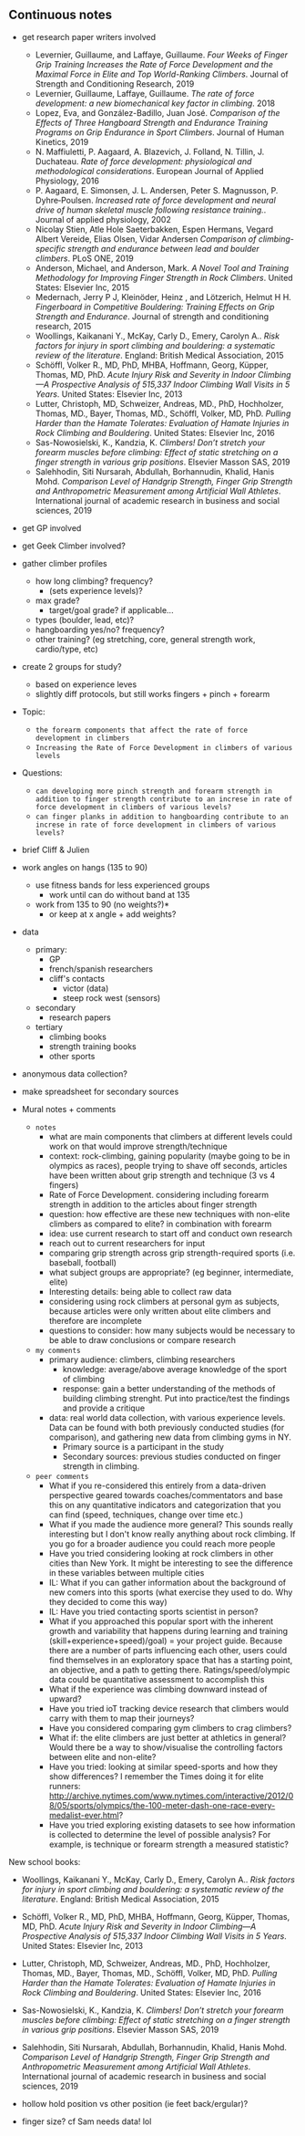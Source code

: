 ## Continuous notes

- get research paper writers involved
    - Levernier, Guillaume, and Laffaye, Guillaume. *Four Weeks of Finger Grip Training Increases the Rate of Force Development and the Maximal Force in Elite and Top World-Ranking Climbers*. Journal of Strength and Conditioning Research, 2019
    - Levernier, Guillaume, Laffaye, Guillaume. *The rate of force development: a new biomechanical key factor in climbing*. 2018
    - Lopez, Eva, and González-Badillo, Juan José. *Comparison of the Effects of Three Hangboard Strength and Endurance Training Programs on Grip Endurance in Sport Climbers*. Journal of Human Kinetics, 2019
    - N. Maffiuletti, P. Aagaard, A. Blazevich, J. Folland, N. Tillin, J. Duchateau. *Rate of force development: physiological and methodological considerations*. European Journal of Applied Physiology, 2016
    - P. Aagaard, E. Simonsen, J. L. Andersen, Peter S. Magnusson, P. Dyhre‐Poulsen. *Increased rate of force development and neural drive of human skeletal muscle following resistance training.*. Journal of applied physiology, 2002
    - Nicolay Stien, Atle Hole Saeterbakken, Espen Hermans, Vegard Albert Vereide, Elias Olsen, Vidar Andersen *Comparison of climbing-specific strength and endurance between lead and boulder climbers*. PLoS ONE, 2019
    - Anderson, Michael, and Anderson, Mark. *A Novel Tool and Training Methodology for Improving Finger Strength in Rock Climbers*. United States: Elsevier Inc, 2015
    - Medernach, Jerry P J, Kleinöder, Heinz , and Lötzerich, Helmut H H. *Fingerboard in Competitive Bouldering: Training Effects on Grip Strength and Endurance*. Journal of strength and conditioning research, 2015
    - Woollings, Kaikanani Y., McKay, Carly D., Emery, Carolyn A.. *Risk factors for injury in sport climbing and bouldering: a systematic review of the literature*. England: British Medical Association, 2015
    - Schöffl, Volker R., MD, PhD, MHBA, Hoffmann, Georg, Küpper, Thomas, MD, PhD. *Acute Injury Risk and Severity in Indoor Climbing—A Prospective Analysis of 515,337 Indoor Climbing Wall Visits in 5 Years*. United States: Elsevier Inc, 2013
    - Lutter, Christoph, MD, Schweizer, Andreas, MD., PhD, Hochholzer, Thomas, MD., Bayer, Thomas, MD., Schöffl, Volker, MD, PhD. *Pulling Harder than the Hamate Tolerates: Evaluation of Hamate Injuries in Rock Climbing and Bouldering*. United States: Elsevier Inc, 2016
    - Sas-Nowosielski, K., Kandzia, K. *Climbers! Don’t stretch your forearm muscles before climbing: Effect of static stretching on a finger strength in various grip positions*. Elsevier Masson SAS, 2019
    - Salehhodin, Siti Nursarah, Abdullah, Borhannudin, Khalid, Hanis Mohd. *Comparison Level of Handgrip Strength, Finger Grip Strength and Anthropometric Measurement among Artificial Wall Athletes*. International journal of academic research in business and social sciences, 2019

- get GP involved

- get Geek Climber involved?

- gather climber profiles
    - how long climbing? frequency? 
        - (sets experience levels)? 
    - max grade? 
        - target/goal grade? if applicable...
    - types (boulder, lead, etc)?
    - hangboarding yes/no? frequency?
    - other training? (eg stretching, core, general strength work, cardio/type, etc)

- create 2 groups for study?
    - based on experience leves
    - slightly diff protocols, but still works fingers + pinch + forearm

- Topic:
    - `the forearm components that affect the rate of force development in climbers`
    - `Increasing the Rate of Force Development in climbers of various levels`

- Questions:
    - `can developing more pinch strength and forearm strength in addition to finger strength contribute to an increse in rate of force development in climbers of various levels?`
    - `can finger planks in addition to hangboarding contribute to an increse in rate of force development in climbers of various levels?`

- brief Cliff & Julien

- work angles on hangs (135 to 90)
    - use fitness bands for less experienced groups
        - work until can do without band at 135
    - work from 135 to 90 (no weights?)*
        - or keep at x angle + add weights?

- data
    - primary:
        - GP
        - french/spanish researchers
        - cliff's contacts
            - victor (data)
            - steep rock west (sensors)
    - secondary
        - research papers
    - tertiary
        - climbing books
        - strength training books
        - other sports

- anonymous data collection?

- make spreadsheet for secondary sources

- Mural notes + comments
    - `notes`
        - what are main components that climbers at different levels could work on that would improve strength/technique
        - context: rock-climbing, gaining popularity (maybe going to be in olympics as races), people trying to shave off seconds, articles have been written about grip strength and technique (3 vs 4 fingers) 
        - Rate of Force Development. considering including forearm strength in addition to the articles about finger strength
        - question: how effective are these new techniques with non-elite climbers as compared to elite? in combination with forearm
        - idea: use current research to start off and conduct own research
        - reach out to current researchers for input
        - comparing grip strength across grip strength-required sports (i.e. baseball, football)
        - what subject groups are appropriate? (eg beginner, intermediate, elite)
        - Interesting details: being able to collect raw data
        - considering using rock climbers at personal gym as subjects, because articles were only written about elite climbers and therefore are incomplete
        - questions to consider: how many subjects would be necessary to be able to draw conclusions or compare research
    - `my comments`
        - primary audience: climbers, climbing researchers
            - knowledge: average/above average knowledge of the sport of climbing
            - response: gain a better understanding of the methods of building climbing strenght. Put into practice/test the findings and provide a critique
        - data: real world data collection, with various experience levels. Data can be found with both previously conducted studies (for comparison), and gathering new data from climbing gyms in NY. 
            - Primary source is a participant in the study
            - Secondary sources: previous studies conducted on finger strength in climbing.
    - `peer comments`
        - What if you re-considered this entirely from a data-driven perspective geared towards coaches/commentators and base this on any quantitative indicators and categorization that you can find (speed, techniques, change over time etc.)
        - What if you made the audience more general? This sounds really interesting but I don't know really anything about rock climbing. If you go for a broader audience you could reach more people
        - Have you tried considering looking at rock climbers in other cities than New York. It might be interesting to see the difference in these variables between multiple cities
        - IL: What if you can gather information about the background of new comers into this sports (what exercise they used to do. Why they decided to come this way)
        - IL: Have you tried contacting sports scientist in person?
        - What if you approached this popular sport with the inherent growth and variability that happens during learning and training (skill+experience+speed)/goal) = your project guide. Because there are a number of parts influencing each other, users could find themselves in an exploratory space that has a starting point, an objective, and a path to getting there. Ratings/speed/olympic data could be quantitative assessment to accomplish this
        - What if the experience was climbing downward instead of upward?
        - Have you tried ioT tracking device research that climbers would carry with them to map their journeys?
        - Have you considered comparing gym climbers to crag climbers?
        - What if: the elite climbers are just better at athletics in general? Would there be a way to show/visualise the controlling factors between elite and non-elite?
        - Have you tried: looking at similar speed-sports and how they show differences? I remember the Times doing it for elite runners: http://archive.nytimes.com/www.nytimes.com/interactive/2012/08/05/sports/olympics/the-100-meter-dash-one-race-every-medalist-ever.html? 
        - Have you tried exploring existing datasets to see how information is collected to determine the level of possible analysis? For example, is technique or forearm strength a measured statistic?

New school books:


- Woollings, Kaikanani Y., McKay, Carly D., Emery, Carolyn A.. *Risk factors for injury in sport climbing and bouldering: a systematic review of the literature*. England: British Medical Association, 2015

- Schöffl, Volker R., MD, PhD, MHBA, Hoffmann, Georg, Küpper, Thomas, MD, PhD. *Acute Injury Risk and Severity in Indoor Climbing—A Prospective Analysis of 515,337 Indoor Climbing Wall Visits in 5 Years*. United States: Elsevier Inc, 2013

- Lutter, Christoph, MD, Schweizer, Andreas, MD., PhD, Hochholzer, Thomas, MD., Bayer, Thomas, MD., Schöffl, Volker, MD, PhD. *Pulling Harder than the Hamate Tolerates: Evaluation of Hamate Injuries in Rock Climbing and Bouldering*. United States: Elsevier Inc, 2016

- Sas-Nowosielski, K., Kandzia, K. *Climbers! Don’t stretch your forearm muscles before climbing: Effect of static stretching on a finger strength in various grip positions*. Elsevier Masson SAS, 2019

- Salehhodin, Siti Nursarah, Abdullah, Borhannudin, Khalid, Hanis Mohd. *Comparison Level of Handgrip Strength, Finger Grip Strength and Anthropometric Measurement among Artificial Wall Athletes*. International journal of academic research in business and social sciences, 2019


- hollow hold position vs other position (ie feet back/ergular)?

- finger size? cf Sam needs data! lol